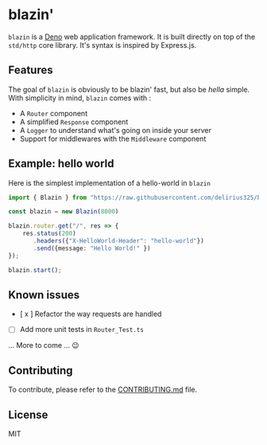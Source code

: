 # blazin'
`blazin` is a [Deno](https://deno.land/) web application framework. It is built directly on top of the `std/http` core library.
It's syntax is inspired by Express.js.

## Features

The goal of `blazin` is obviously to be blazin' fast, but also be *hella* simple. With simplicity in mind,
`blazin` comes with :

* A `Router` component
* A simplified `Response` component
* A `Logger` to understand what's going on inside your server 
* Support for middlewares with the `Middleware` component

## Example: hello world
Here is the simplest implementation of a hello-world in `blazin`

```typescript
import { Blazin } from "https://raw.githubusercontent.com/delirius325/blazin/master/Blazin.ts";

const blazin = new Blazin(8000)

blazin.router.get("/", res => {
    res.status(200)
       .headers({"X-HelloWorld-Header": "hello-world"})
       .send({message: "Hello World!" })
});

blazin.start();
```

## Known issues

- [ x ] Refactor the way requests are handled
- [ ] Add more unit tests in `Router_Test.ts`

... More to come ... :wink:

## Contributing
To contribute, please refer to the [CONTRIBUTING.md](./CONTRIBUTING.md) file.

## License

MIT
